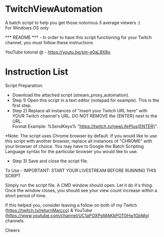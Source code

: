 # TwitchViewAutomation
A batch script to help you get those notorious 3 average viewers :)  
For Windows OS only  

*** README *** - In order to have this script functioning for your Twitch channel, you must follow these instructions

YouTube tutorial @ - https://youtu.be/sm-e0aL8X8o

Instruction List  
================ 
Script Preparation:
* Download the attached script (stream_proxy_automation).
* Step 1) Open this script in a text editor (notepad for example). This is the first step.  
* Step 2) Replace all instances of "insert your Twitch URL here" with YOUR Twitch channel's URL. DO NOT REMOVE the {ENTER} next to the URL.   
Format Example: %SendKeys% "https://twitch.tv/newLifePlus{ENTER}".

*Note: The script uses Chrome browser by default. If you would like to use this script with another browser, replace all instances of "CHROME" with your browser of choice. You may have to Google the Batch Scripting Language syntax for the particular browser you would like to use.

* Step 3) Save and close the script file.  

To Use - IMPORTANT: START YOUR LIVESTREAM BEFORE RUNNING THIS SCRIPT  

Simply run the script file. A CMD window should open. Let it do it's thing. Once the window closes, you should see your view count increase within a short period of time.  


If this helped you, consider leaving a follow on both of my Twitch (https://twitch.tv/returnMarcco) & YouTube (https://www.youtube.com/channel/UC1aPOXPpMAKbPOT0Hw1GbMg) channels.  

Cheers
